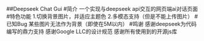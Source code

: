 ##Deepseek Chat Gui
#简介
一个实现与deepseek api交互的网页端ai对话页面
#特色功能
1.切换背景图片，并适应主题色
2.多模态支持（但是不能上传图片）
#已知Bug
某些图片无法作为背景（即使在5M以内）
#鸣谢
感谢deepseek为代码编写的鼎力支持
感谢Google LLC的设计规范
感谢所有使用到的开源js库
